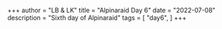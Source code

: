 +++
author = "LB & LK"
title = "Alpinaraid Day 6"
date = "2022-07-08"
description = "Sixth day of Alpinaraid"
tags = [
    "day6",
]
+++
